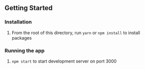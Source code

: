 ## Getting Started

### Installation

1. From the root of this directory, run `yarn` or `npm install` to install packages

### Running the app

1. `npm start` to start development server on port 3000
